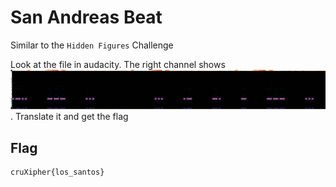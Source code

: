 # San Andreas Beat


Similar to the `Hidden Figures` Challenge

Look at the file in audacity. The right channel shows ![morse code](./Morse.png). Translate it and get the flag


## Flag
```
cruXipher{los_santos}
```
